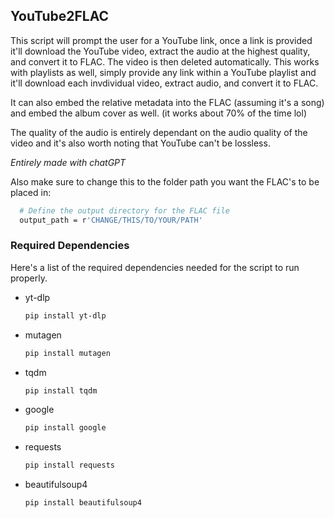<!-- GETTING STARTED -->
## YouTube2FLAC

This script will prompt the user for a YouTube link, once a link is provided it'll download the YouTube video, extract the audio at the highest quality, and convert it to FLAC. The video is then deleted automatically. 
This works with playlists as well, simply provide any link within a YouTube playlist and it'll download each invdividual video, extract audio, and convert it to FLAC.

It can also embed the relative metadata into the FLAC (assuming it's a song) and embed the album cover as well. (it works about 70% of the time lol)

The quality of the audio is entirely dependant on the audio quality of the video and it's also worth noting that YouTube can't be lossless.

*Entirely made with chatGPT*

Also make sure to change this to the folder path you want the FLAC's to be placed in:
```sh
  # Define the output directory for the FLAC file
  output_path = r'CHANGE/THIS/TO/YOUR/PATH'
  ```

### Required Dependencies

Here's a list of the required dependencies needed for the script to run properly.
* yt-dlp
  ```sh
  pip install yt-dlp
  ```
* mutagen
  ```sh
  pip install mutagen
  ```
* tqdm
  ```sh
  pip install tqdm
  ```
* google
  ```sh
  pip install google
  ```
* requests
  ```sh
  pip install requests
  ```
* beautifulsoup4
  ```sh
  pip install beautifulsoup4
  ```
  
  
  
  
  
